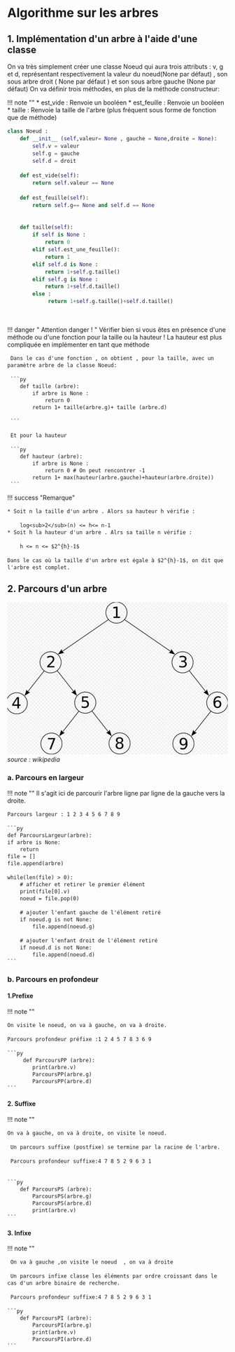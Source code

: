 # Algorithme sur les arbres 

## 1. Implémentation d'un  arbre à l'aide d'une classe 

On va très simplement créer une classe Noeud qui aura trois attributs : v, g et d, représentant respectivement la valeur du noeud(None par défaut) , son sous arbre droit ( None par défaut ) et son sous arbre gauche (None par défaut)
On va définir trois méthodes, en plus de la méthode constructeur:

!!! note ""
    * est_vide : Renvoie un booléen 
    * est_feuille : Renvoie un booléen 
    * taille : Renvoie la taille de l'arbre 
     (plus fréquent sous forme de fonction que de méthode) 
    


```py
class Noeud :
    def __init__ (self,valeur= None , gauche = None,droite = None):
        self.v = valeur
        self.g = gauche
        self.d = droit

    def est_vide(self):
        return self.valeur == None 

    def est_feuille(self):
        return self.g== None and self.d == None 
    
     
    def taille(self):
        if self is None :
            return 0
        elif self.est_une_feuille():
            return 1
        elif self.d is None :
            return 1+self.g.taille()
        elif self.g is None :
            return 1+self.d.taille()
        else :
             return 1+self.g.taille()+self.d.taille()

    
```
!!! danger " Attention danger ! "
     Vérifier bien si vous êtes en présence d'une méthode ou d'une fonction pour la taille ou la hauteur !
     La hauteur est plus compliquée en implémenter en tant que méthode 

     Dans le cas d'une fonction , on obtient , pour la taille, avec un paramètre arbre de la classe Noeud:

     ```py
        def taille (arbre):
            if arbre is None :
                return 0
            return 1+ taille(arbre.g)+ taille (arbre.d)

     ```

     Et pour la hauteur 

     ```py
        def hauteur (arbre):
            if arbre is None :
                return 0 # On peut rencontrer -1
            return 1+ max(hauteur(arbre.gauche)+hauteur(arbre.droite))
     ``` 
!!! success "Remarque"

    * Soit n la taille d'un arbre . Alors sa hauteur h vérifie :

        log<sub>2</sub>(n) <= h<= n-1
    * Soit h la hauteur d'un arbre . Alrs sa taille n vérifie :
  
        h <= n <= $2^{h}-1$

    Dans le cas où la taille d'un arbre est égale à $2^{h}-1$, on dit que l'arbre est complet.


## 2. Parcours d'un arbre 
   ![arbre ](arbre.png)   *source : wikipedia*

### a. Parcours en largeur 
!!! note ""
    Il s'agit ici de parcourir l'arbre ligne par ligne de la gauche     vers la droite.

    Parcours largeur : 1 2 3 4 5 6 7 8 9
    
    ```py
    def ParcoursLargeur(arbre):
    if arbre is None:
        return 
    file = []
    file.append(arbre)
 
    while(len(file) > 0):
        # afficher et retirer le premier élément
        print(file[0].v)
        noeud = file.pop(0)
 
        # ajouter l'enfant gauche de l'élément retiré
        if noeud.g is not None:
            file.append(noeud.g)
 
        # ajouter l'enfant droit de l'élément retiré
        if noeud.d is not None:
            file.append(noeud.d)
    ```

### b. Parcours en profondeur 

#### 1.Prefixe 
!!! note ""

    On visite le noeud, on va à gauche, on va à droite.
   
    Parcours profondeur préfixe :1 2 4 5 7 8 3 6 9

    ```py
         def ParcoursPP (arbre):
            print(arbre.v)
            ParcoursPP(arbre.g)
            ParcoursPP(arbre.d)
    ```
#### 2. Suffixe  
!!! note ""

    On va à gauche, on va à droite, on visite le noeud.

     Un parcours suffixe (postfixe) se termine par la racine de l'arbre.
   
     Parcours profondeur suffixe:4 7 8 5 2 9 6 3 1


    ```py
        def ParcoursPS (arbre):        
            ParcoursPS(arbre.g)
            ParcoursPS(arbre.d)
            print(arbre.v)
    ```
#### 3. Infixe  
!!! note ""

     On va à gauche ,on visite le noeud  , on va à droite 

     Un parcours infixe classe les éléments par ordre croissant dans le cas d'un arbre binaire de recherche.
   
     Parcours profondeur suffixe:4 7 8 5 2 9 6 3 1

    ```py
        def ParcoursPI (arbre):        
            ParcoursPI(arbre.g)
            print(arbre.v)
            ParcoursPI(arbre.d)            
    ```
 
